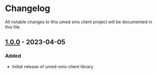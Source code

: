 # Changelog

All notable changes to this umed sms client project will be documented in this file.

## [1.0.0] - 2023-04-05

### Added

- Initial release of umed-sms-client library

[Unreleased]: https://github.com/hasithaprageeth/umed-sms-client/compare/v1.0.0...HEAD
[1.0.0]: https://github.com/hasithaprageeth/umed-sms-client/releases/tag/v1.0.0
